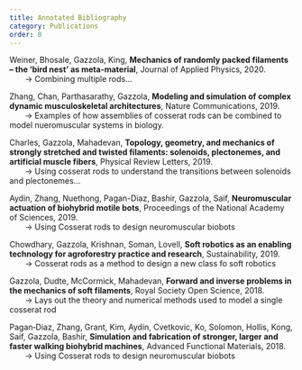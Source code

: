 ```yaml
---
title: Annotated Bibliography
category: Publications
order: 0
---
```


Weiner, Bhosale, Gazzola, King, **Mechanics of randomly packed filaments – the ‘bird nest’ as meta-material**, Journal of Applied Physics, 2020.  
&nbsp;&nbsp;&nbsp;&nbsp;&nbsp;&nbsp; -> Combining multiple rods...

Zhang, Chan, Parthasarathy, Gazzola, **Modeling and simulation of complex dynamic musculoskeletal architectures**, Nature Communications, 2019.  
&nbsp;&nbsp;&nbsp;&nbsp;&nbsp;&nbsp; -> Examples of how assemblies of cosserat rods can be combined to model nueromuscular systems in biology.

Charles, Gazzola, Mahadevan, **Topology, geometry, and mechanics of strongly stretched and twisted filaments: solenoids, plectonemes, and artificial muscle fibers**, Physical Review Letters, 2019.  
&nbsp;&nbsp;&nbsp;&nbsp;&nbsp;&nbsp; -> Using cosserat rods to understand the transitions between solenoids and plectonemes...

Aydin, Zhang, Nuethong, Pagan-Diaz, Bashir, Gazzola, Saif, **Neuromuscular actuation of biohybrid motile bots**, Proceedings of the National Academy of Sciences, 2019.  
&nbsp;&nbsp;&nbsp;&nbsp;&nbsp;&nbsp; -> Using Cosserat rods to design neuromuscular biobots

Chowdhary, Gazzola, Krishnan, Soman, Lovell, **Soft robotics as an enabling technology for agroforestry practice and research**, Sustainability, 2019.  
&nbsp;&nbsp;&nbsp;&nbsp;&nbsp;&nbsp; -> Cosserat rods as a method to design a new class fo soft robotics

Gazzola, Dudte, McCormick, Mahadevan, **Forward and inverse problems in the mechanics of soft filaments**, Royal Society Open Science, 2018.  
&nbsp;&nbsp;&nbsp;&nbsp;&nbsp;&nbsp; -> Lays out the theory and numerical methods used to model a single cosserat rod

Pagan‐Diaz, Zhang, Grant, Kim, Aydin, Cvetkovic, Ko, Solomon, Hollis, Kong, Saif, Gazzola, Bashir, **Simulation and fabrication of stronger, larger and faster walking biohybrid machines**, Advanced Functional Materials, 2018.  
&nbsp;&nbsp;&nbsp;&nbsp;&nbsp;&nbsp; -> Using Cosserat rods to design neuromuscular biobots
